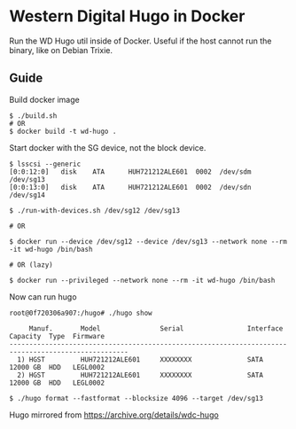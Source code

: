 # Western Digital Hugo in Docker

Run the WD Hugo util inside of Docker. Useful if the host cannot run the binary, like on Debian Trixie.

## Guide

Build docker image

```
$ ./build.sh
# OR
$ docker build -t wd-hugo .
```

Start docker with the SG device, not the block device.

```
$ lsscsi --generic
[0:0:12:0]   disk    ATA      HUH721212ALE601  0002  /dev/sdm   /dev/sg13
[0:0:13:0]   disk    ATA      HUH721212ALE601  0002  /dev/sdn   /dev/sg14

$ ./run-with-devices.sh /dev/sg12 /dev/sg13

# OR

$ docker run --device /dev/sg12 --device /dev/sg13 --network none --rm -it wd-hugo /bin/bash

# OR (lazy)

$ docker run --privileged --network none --rm -it wd-hugo /bin/bash
```

Now can run hugo

```
root@0f720306a907:/hugo# ./hugo show

     Manuf.       Model               Serial                Interface       Capacity  Type  Firmware
----------------------------------------------------------------------------------------------------
  1) HGST         HUH721212ALE601     XXXXXXXX              SATA            12000 GB  HDD   LEGL0002
  2) HGST         HUH721212ALE601     XXXXXXXX              SATA            12000 GB  HDD   LEGL0002

$ ./hugo format --fastformat --blocksize 4096 --target /dev/sg13
```

Hugo mirrored from https://archive.org/details/wdc-hugo

